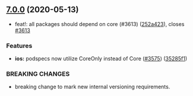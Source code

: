 ## [7.0.0](https://github.com/invertase/react-native-firebase/tree/master/packages/config/compare/@react-native-firebase/remote-config@7.0.0...@react-native-firebase/remote-config@7.0.0) (2020-05-13)


* feat!: all packages should depend on core (#3613) ([252a423](https://github.com/invertase/react-native-firebase/tree/master/packages/config/commit/252a4239e98a0f2a55c4afcd2d82e4d5f97e65e9)), closes [#3613](https://github.com/invertase/react-native-firebase/tree/master/packages/config/issues/3613)


### Features

* **ios:** podspecs now utilize CoreOnly instead of Core ([#3575](https://github.com/invertase/react-native-firebase/tree/master/packages/config/issues/3575)) ([35285f1](https://github.com/invertase/react-native-firebase/tree/master/packages/config/commit/35285f1655b16d05e6630fc556f95cccfb707ee4))


### BREAKING CHANGES

* breaking change to mark new internal versioning requirements.



